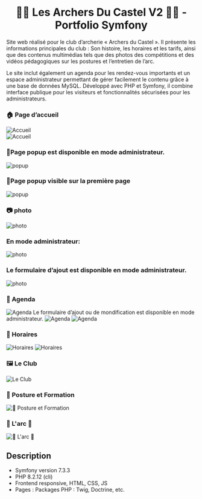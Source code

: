 ### <h1 align="center"> 🏹🏹 Les Archers Du Castel V2 🏹🏹 - Portfolio Symfony</h1>

Site web réalisé pour le club d’archerie « Archers du Castel ». 
Il présente les informations principales du club : 
Son histoire, les horaires et les tarifs, ainsi que des contenus multimédias tels que des photos des compétitions 
et des vidéos pédagogiques sur les postures et l’entretien de l’arc.

Le site inclut également un agenda pour les rendez-vous importants et un espace administrateur permettant de gérer facilement le contenu
grâce à une base de données MySQL. Développé avec PHP et Symfony, il combine interface publique pour les visiteurs 
et fonctionnalités sécurisées pour les administrateurs.

### 🏠 Page d’accueil  
![Accueil](assets/images/accueil.PNG)  
![Accueil](assets/images/accueil1.PNG)  

### 💬Page popup est disponible en mode administrateur.
![popup](assets/images/popup.PNG) 

### 💬Page popup visible sur la première page
![popup](assets/images/popup1.PNG) 

### 📷 photo

![photo](assets/images/photoUser.PNG) 
### En mode administrateur:
![photo](assets/images/photoAdmin.PNG) 
### Le formulaire d’ajout est disponible en mode administrateur.
![photo](assets/images/From-photo-album.PNG) 


### 📅 Agenda
![Agenda](assets/images/agenda.PNG) 
Le formulaire d’ajout  ou de mondification est disponible en mode administrateur.
![Agenda](assets/images/agenda1.PNG) 
![Agenda](assets/images/agenda2.PNG) 


### 📰 Horaires 
![Horaires](assets/images/horaire.PNG) 
![Horaires](assets/images/horaire1.PNG)  

### 🖼️ Le Club   
 
![Le Club](assets/images/club-et-menu-deroulant.PNG)  


### 🎥 Posture et Formation
![🎥 Posture et Formation](assets/images/video.PNG)  

### 🎥 L'arc 🎥
![🎥 L'arc 🎥](assets/images/videoArc.PNG)



## Description
- Symfony version 7.3.3
- PHP 8.2.12 (cli)
- Frontend responsive, HTML, CSS, JS
- Pages : Packages PHP : Twig, Doctrine, etc.
  
